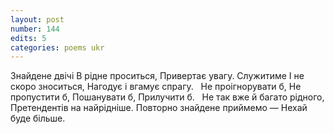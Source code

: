 ```yaml
---
layout: post
number: 144
edits: 5
categories: poems ukr
---
```


Знайдене двічі
В рідне проситься, 
Привертає увагу. 
Служитиме 
І не скоро зноситься, 
Нагодує і вгамує спрагу. 
 
Не проігнорувати б,
Не пропустити б,
Пошанувати б,
Прилучити б.
 
Не так вже й багато рідного, 
Претендентів на найрідніше.
Повторно знайдене приймемо —
Нехай буде більше.
